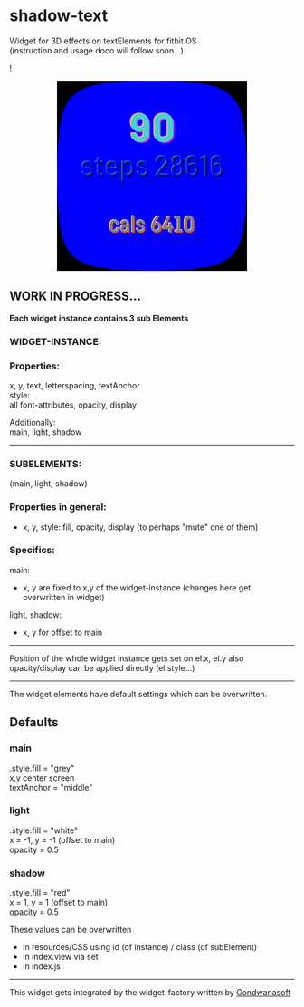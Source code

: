 

# shadow-text
Widget for 3D effects on textElements for fitbit OS\
(instruction and usage doco will follow soon...)

!<div align="center">![image](screenshot.png)</div>

## WORK IN PROGRESS...


**Each widget instance contains 3 sub Elements**

### WIDGET-INSTANCE:

### Properties:

x, y, text, letterspacing, textAnchor\
style:\
all font-attributes, opacity, display

Additionally: \
main, light, shadow
___
### SUBELEMENTS:

(main, light, shadow)


### Properties in general:
* x, y, style: fill, opacity, display (to perhaps "mute" one of them)

### Specifics:

main: 
* x, y are fixed to x,y of the widget-instance (changes here get overwritten in widget)

light, shadow:  
* x, y for offset to main
---
Position of the whole widget instance gets set on el.x, el.y
also opacity/display can be applied directly (el.style...)

---
The widget elements have default settings which can be overwritten.

## Defaults
### main
.style.fill = "grey"\
x,y center screen\
textAnchor = "middle"

### light
.style.fill = "white"\
x = -1, y = -1 (offset to main)\
opacity = 0.5


### shadow
.style.fill = "red"\
x = 1, y = 1 (offset to main)\
opacity = 0.5 

These values can be overwritten 
* in resources/CSS using id (of instance) / class (of subElement)
* in index.view via set 
* in index.js 
---                        







This widget gets integrated by the widget-factory written by [Gondwanasoft](https://github.com/gondwanasoft/fitbit-simple-widget)

